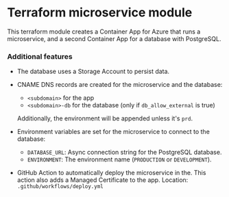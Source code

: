 # Terraform microservice module

This terraform module creates a Container App for Azure that runs a microservice,
and a second Container App for a database with PostgreSQL.

### Additional features

- The database uses a Storage Account to persist data.
- CNAME DNS records are created for the microservice and the database:

  - `<subdomain>` for the app
  - `<subdomain>-db` for the database (only if `db_allow_external` is true)

  Additionally, the environment will be appended unless it's `prd`.

- Environment variables are set for the microservice to connect to the database:

  - `DATABASE_URL`: Async connection string for the PostgreSQL database.
  - `ENVIRONMENT`: The environment name (`PRODUCTION` or `DEVELOPMENT`).

- GitHub Action to automatically deploy the microservice in the. This action also
  adds a Managed Certificate to the app. Location: `.github/workflows/deploy.yml`
